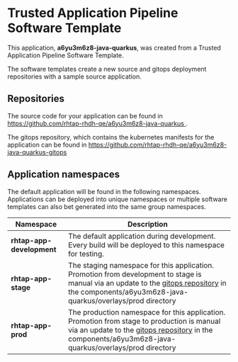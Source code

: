 # Trusted Application Pipeline Software Template

This application, **a6yu3m6z8-java-quarkus**, was created from a Trusted Application Pipeline Software Template.

The software templates create a new source and gitops deployment repositories with a sample source application. 

## Repositories

The source code for your application can be found in [https://github.com/rhtap-rhdh-qe/a6yu3m6z8-java-quarkus ](https://github.com/rhtap-rhdh-qe/a6yu3m6z8-java-quarkus ).
 
The gitops repository, which contains the kubernetes manifests for the application can be found in 
[https://github.com/rhtap-rhdh-qe/a6yu3m6z8-java-quarkus-gitops ](https://github.com/rhtap-rhdh-qe/a6yu3m6z8-java-quarkus-gitops ) 

## Application namespaces 

The default application will be found in the following namespaces. Applications can be deployed into unique namespaces or multiple software templates can also bet generated into the same group namespaces.  

|  Namespace   |  Description   |  
| -------- | -------- |   
| **rhtap-app-development** | The default application during development. Every build will be deployed to this namespace for testing. | 
| **rhtap-app-stage** | The staging namespace for this application. Promotion from development to stage is manual via an update to the [gitops repository](https://github.com/rhtap-rhdh-qe/a6yu3m6z8-java-quarkus-gitops ) in the components/a6yu3m6z8-java-quarkus/overlays/prod directory |  
| **rhtap-app-prod** | The production namespace for this application. Promotion from stage to production is manual via an update to the [gitops repository](https://github.com/rhtap-rhdh-qe/a6yu3m6z8-java-quarkus-gitops ) in the components/a6yu3m6z8-java-quarkus/overlays/prod directory | 